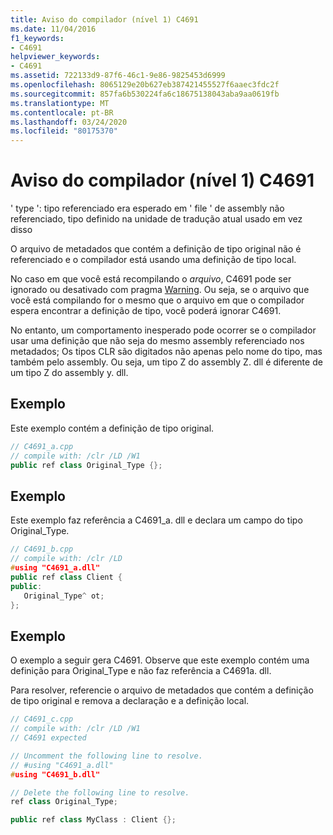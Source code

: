 ```yaml
---
title: Aviso do compilador (nível 1) C4691
ms.date: 11/04/2016
f1_keywords:
- C4691
helpviewer_keywords:
- C4691
ms.assetid: 722133d9-87f6-46c1-9e86-9825453d6999
ms.openlocfilehash: 8065129e20b627eb387421455527f6aaec3fdc2f
ms.sourcegitcommit: 857fa6b530224fa6c18675138043aba9aa0619fb
ms.translationtype: MT
ms.contentlocale: pt-BR
ms.lasthandoff: 03/24/2020
ms.locfileid: "80175370"
---
```

# <a name="compiler-warning-level-1-c4691"></a>Aviso do compilador (nível 1) C4691

' type ': tipo referenciado era esperado em ' file ' de assembly não referenciado, tipo definido na unidade de tradução atual usado em vez disso

O arquivo de metadados que contém a definição de tipo original não é referenciado e o compilador está usando uma definição de tipo local.

No caso em que você está recompilando o *arquivo*, C4691 pode ser ignorado ou desativado com pragma [Warning](../../preprocessor/warning.md).  Ou seja, se o arquivo que você está compilando for o mesmo que o arquivo em que o compilador espera encontrar a definição de tipo, você poderá ignorar C4691.

No entanto, um comportamento inesperado pode ocorrer se o compilador usar uma definição que não seja do mesmo assembly referenciado nos metadados; Os tipos CLR são digitados não apenas pelo nome do tipo, mas também pelo assembly.  Ou seja, um tipo Z do assembly Z. dll é diferente de um tipo Z do assembly y. dll.

## <a name="example"></a>Exemplo

Este exemplo contém a definição de tipo original.

```cpp
// C4691_a.cpp
// compile with: /clr /LD /W1
public ref class Original_Type {};
```

## <a name="example"></a>Exemplo

Este exemplo faz referência a C4691_a. dll e declara um campo do tipo Original_Type.

```cpp
// C4691_b.cpp
// compile with: /clr /LD
#using "C4691_a.dll"
public ref class Client {
public:
   Original_Type^ ot;
};
```

## <a name="example"></a>Exemplo

O exemplo a seguir gera C4691.  Observe que este exemplo contém uma definição para Original_Type e não faz referência a C4691a. dll.

Para resolver, referencie o arquivo de metadados que contém a definição de tipo original e remova a declaração e a definição local.

```cpp
// C4691_c.cpp
// compile with: /clr /LD /W1
// C4691 expected

// Uncomment the following line to resolve.
// #using "C4691_a.dll"
#using "C4691_b.dll"

// Delete the following line to resolve.
ref class Original_Type;

public ref class MyClass : Client {};
```
